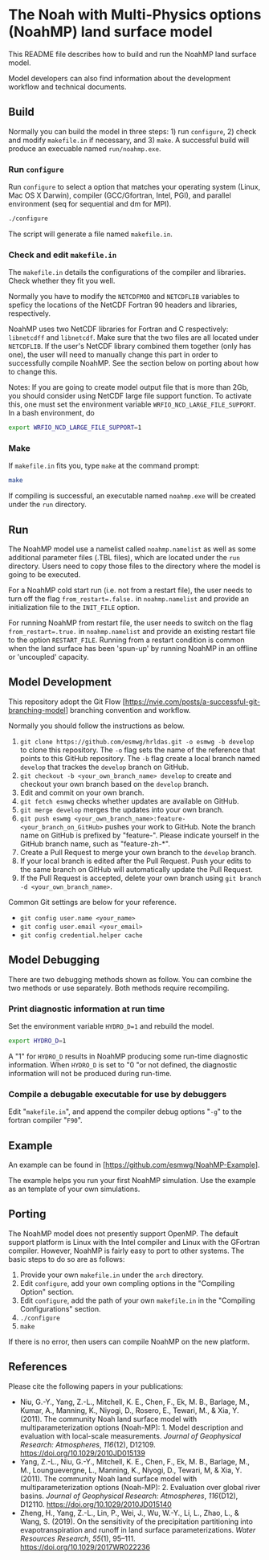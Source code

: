 # The Noah with Multi-Physics options (NoahMP) land surface model

This README file describes how to build and run the NoahMP land surface model.

Model developers can also find information about the development workflow and technical documents.

## Build

Normally you can build the model in three steps: 1) run `configure`, 2) check and modify `makefile.in` if necessary, and 3) `make`. A successful build will produce an execuable named `run/noahmp.exe`.

### Run `configure`

Run `configure` to select a option that matches your operating system (Linux, Mac OS X Darwin), compiler (GCC/Gfortran, Intel, PGI), and parallel environment (seq for sequential and dm for MPI).

```bash
./configure
```

The script will generate a file named `makefile.in`.

### Check and edit `makefile.in`

The `makefile.in` details the configurations of the compiler and libraries. Check whether they fit you well.

Normally you have to modify the `NETCDFMOD` and `NETCDFLIB` variables to speficy the locations of the NetCDF Fortran 90 headers and libraries, respectively.

NoahMP uses two NetCDF libraries for Fortran and C respectively:
`libnetcdff` and `libnetcdf`. Make sure that the two files are all located under `NETCDFLIB`. If the user's NetCDF library combined them together (only has one), the user will need to manually change this part in order to successfully compile NoahMP.
See the section below on porting about how to change this.

Notes: If you are going to create model output file that is more than 2Gb,
      you should consider using NetCDF large file support function. To activate
      this, one must set the environment variable `WRFIO_NCD_LARGE_FILE_SUPPORT`.
      In a bash environment, do

```bash
export WRFIO_NCD_LARGE_FILE_SUPPORT=1
```

### Make

If `makefile.in` fits you, type `make` at the command prompt:

```bash
make
```

If compiling is successful, an executable named `noahmp.exe` will be created under the `run` directory.

## Run

The NoahMP model use a namelist called `noahmp.namelist` as well as some additional parameter files (.TBL files), which are located under the `run` directory. Users need to copy those files to the directory where the model is going to be executed.

For a NoahMP cold start run (i.e. not from a restart file), the user needs to turn off the flag `from_restart=.false.` in `noahmp.namelist` and provide an initialization file to the `INIT_FILE` option.

For running NoahMP from restart file, the user needs to switch on the flag `from_restart=.true.` in `noahmp.namelist` and provide an existing restart file to the option `RESTART_FILE`. Running from a restart condition is common when the land surface has been
'spun-up' by running NoahMP in an offline or 'uncoupled' capacity.

## Model Development

This repository adopt the Git Flow [<https://nvie.com/posts/a-successful-git-branching-model>] branching convention and workflow.

Normally you should follow the instructions as below.

1. `git clone https://github.com/esmwg/hrldas.git -o esmwg -b develop` to clone this repository. The `-o` flag sets the name of the reference that points to this GitHub repository. The `-b` flag create a local branch named `develop` that trackes the `develop` branch on GitHub.
2. `git checkout -b <your_own_branch_name> develop` to create and checkout your own branch based on the `develop` branch.
3. Edit and commit on your own branch.
4. `git fetch esmwg` checks whether updates are available on GitHub.
5. `git merge develop` merges the updates into your own branch.
6. `git push eswmg <your_own_branch_name>:feature-<your_branch_on_GitHub>` pushes your work to GitHub. Note the branch name on GitHub is prefixed by "feature-". Please indicate yourself in the GitHub branch name, such as "feature-zh-*".
7. Create a Pull Request to merge your own branch to the `develop` branch.
8. If your local branch is edited after the Pull Request. Push your edits to the same branch on GitHub will automatically update the Pull Request.
9. If the Pull Request is accepted, delete your own branch using `git branch -d <your_own_branch_name>`.

Common Git settings are below for your reference.

- `git config user.name <your_name>`
- `git config user.email <your_email>`
- `git config credential.helper cache`

## Model Debugging

There are two debugging methods shown as follow. You can combine the two methods or use separately. Both methods require recompiling.

### Print diagnostic information at run time

Set the environment variable `HYDRO_D=1` and rebuild the model.

```bash
export HYDRO_D=1
```

A "1" for `HYDRO_D` results in NoahMP producing some run-time diagnostic information.
When `HYDRO_D` is set to "0 "or not defined, the diagnostic information will not be produced
during run-time.

### Compile a debugable executable for use by debuggers

Edit "`makefile.in`", and append the compiler debug options "`-g`" to the fortran compiler "`F90`".

## Example

An example can be found in [<https://github.com/esmwg/NoahMP-Example>].

The example helps you run your first NoahMP simulation. Use the example as an template of your own simulations.

## Porting

The NoahMP model does not presently support OpenMP. The default support platform is Linux
with the Intel compiler and Linux with the GFortran compiler. However, NoahMP is fairly easy to port to other systems.
The basic steps to do so are as follows:

1. Provide your own `makefile.in` under the `arch` directory.
2. Edit `configure`, add your own compling options in the "Compiling Option" section.
3. Edit `configure`, add the path of your own `makefile.in` in the "Compiling Configurations" section.
4. `./configure`
5. `make`

If there is no error, then users can compile  NoahMP on the new platform.

## References

Please cite the following papers in your publications:

- Niu, G.-Y., Yang, Z.-L., Mitchell, K. E., Chen, F., Ek, M. B., Barlage, M., Kumar, A., Manning, K., Niyogi, D., Rosero, E., Tewari, M., & Xia, Y. (2011). The community Noah land surface model with multiparameterization options (Noah-MP): 1. Model description and evaluation with local-scale measurements. _Journal of Geophysical Research: Atmospheres_, _116_(12), D12109. <https://doi.org/10.1029/2010JD015139>
- Yang, Z.-L., Niu, G.-Y., Mitchell, K. E., Chen, F., Ek, M. B., Barlage, M., M., Lounguevergne, L., Manning, K., Niyogi, D., Tewari, M, & Xia, Y. (2011). The community Noah land surface model with multiparameterization options (Noah-MP): 2. Evaluation over global river basins. _Journal of Geophysical Research: Atmospheres_, _116_(D12), D12110. <https://doi.org/10.1029/2010JD015140>
- Zheng, H., Yang, Z.-L., Lin, P., Wei, J., Wu, W.-Y., Li, L., Zhao, L., & Wang, S. (2019). On the sensitivity of the precipitation partitioning into evapotranspiration and runoff in land surface parameterizations. _Water Resources Research_, _55_(1), 95–111. <https://doi.org/10.1029/2017WR022236>
